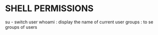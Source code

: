 # SHELL PERMISSIONS
su - switch user
whoami : display the name of current user
groups : to se groups of users
